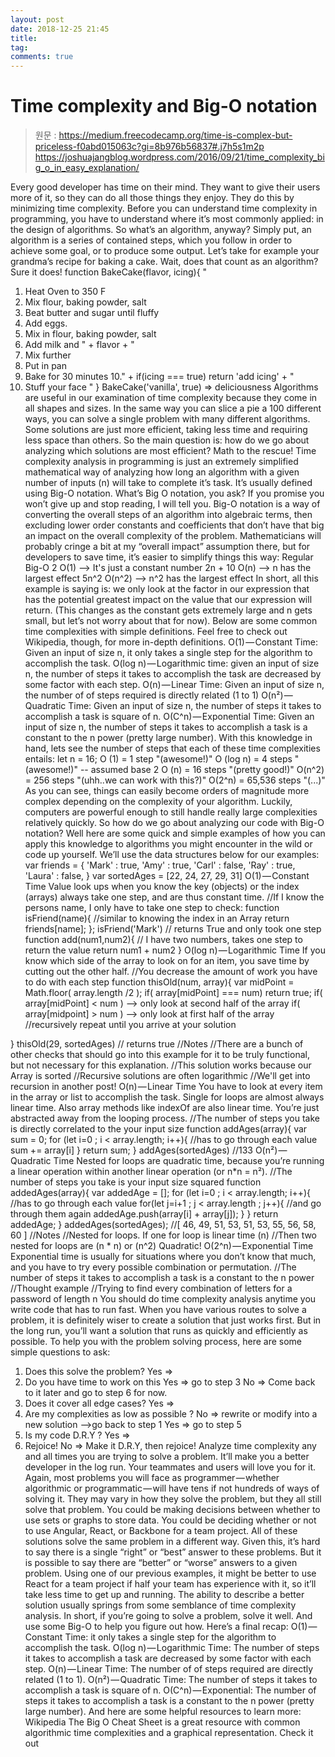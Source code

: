 ```yaml
---
layout: post
date: 2018-12-25 21:45
title:
tag:
comments: true
---
```


# Time complexity and Big-O notation
> 원문 : https://medium.freecodecamp.org/time-is-complex-but-priceless-f0abd015063c?gi=8b976b56837#.j7h5s1m2p
> https://joshuajangblog.wordpress.com/2016/09/21/time_complexity_big_o_in_easy_explanation/

Every good developer has time on their mind. They want to give their users more of it, so they can do all those things they enjoy. They do this by minimizing time complexity.
Before you can understand time complexity in programming, you have to understand where it’s most commonly applied: in the design of algorithms.
So what’s an algorithm, anyway?
Simply put, an algorithm is a series of contained steps, which you follow in order to achieve some goal, or to produce some output. Let’s take for example your grandma’s recipe for baking a cake. Wait, does that count as an algorithm? Sure it does!
function BakeCake(flavor, icing){
"
 1. Heat Oven to 350 F
 2. Mix flour, baking powder, salt
 3. Beat butter and sugar until fluffy
 4. Add eggs.
 5. Mix in flour, baking powder, salt
 6. Add milk and " + flavor + "
 7. Mix further
 8. Put in pan
 9. Bake for 30 minutes
10." + if(icing === true) return 'add icing' + "
10. Stuff your face
"
}
BakeCake('vanilla', true) => deliciousness
Algorithms are useful in our examination of time complexity because they come in all shapes and sizes.
In the same way you can slice a pie a 100 different ways, you can solve a single problem with many different algorithms. Some solutions are just more efficient, taking less time and requiring less space than others.
So the main question is: how do we go about analyzing which solutions are most efficient?
Math to the rescue! Time complexity analysis in programming is just an extremely simplified mathematical way of analyzing how long an algorithm with a given number of inputs (n) will take to complete it’s task. It’s usually defined using Big-O notation.
What’s Big O notation, you ask?
If you promise you won’t give up and stop reading, I will tell you.
Big-O notation is a way of converting the overall steps of an algorithm into algebraic terms, then excluding lower order constants and coefficients that don’t have that big an impact on the overall complexity of the problem.
Mathematicians will probably cringe a bit at my “overall impact” assumption there, but for developers to save time, it’s easier to simplify things this way:
Regular       Big-O
2             O(1)   --> It's just a constant number
2n + 10       O(n)   --> n has the largest effect
5n^2          O(n^2) --> n^2 has the largest effect
In short, all this example is saying is: we only look at the factor in our expression that has the potential greatest impact on the value that our expression will return. (This changes as the constant gets extremely large and n gets small, but let’s not worry about that for now).
Below are some common time complexities with simple definitions. Feel free to check out Wikipedia, though, for more in-depth definitions.
O(1) — Constant Time: Given an input of size n, it only takes a single step for the algorithm to accomplish the task.
O(log n) — Logarithmic time: given an input of size n, the number of steps it takes to accomplish the task are decreased by some factor with each step.
O(n) — Linear Time: Given an input of size n, the number of of steps required is directly related (1 to 1)
O(n²) — Quadratic Time: Given an input of size n, the number of steps it takes to accomplish a task is square of n.
O(C^n) — Exponential Time: Given an input of size n, the number of steps it takes to accomplish a task is a constant to the n power (pretty large number).
With this knowledge in hand, lets see the number of steps that each of these time complexities entails:
let n = 16;
O (1) = 1 step "(awesome!)"
O (log n) = 4 steps  "(awesome!)" -- assumed base 2
O (n) = 16 steps "(pretty good!)"
O(n^2) = 256 steps "(uhh..we can work with this?)"
O(2^n) = 65,536 steps "(...)"
As you can see, things can easily become orders of magnitude more complex depending on the complexity of your algorithm. Luckily, computers are powerful enough to still handle really large complexities relatively quickly.
So how do we go about analyzing our code with Big-O notation?
Well here are some quick and simple examples of how you can apply this knowledge to algorithms you might encounter in the wild or code up yourself.
We’ll use the data structures below for our examples:
var friends = {
 'Mark' : true,
 'Amy' : true,
 'Carl' : false,
 'Ray' :  true,
'Laura' : false,
}
var sortedAges = [22, 24, 27, 29, 31]
O(1) — Constant Time
Value look ups when you know the key (objects) or the index (arrays) always take one step, and are thus constant time.
//If I know the persons name, I only have to take one step to check:
function isFriend(name){ //similar to knowing the index in an Array 
  return friends[name]; 
};
isFriend('Mark') // returns True and only took one step
function add(num1,num2){ // I have two numbers, takes one step to return the value
 return num1 + num2
}
O(log n) — Logarithmic Time
If you know which side of the array to look on for an item, you save time by cutting out the other half.
//You decrease the amount of work you have to do with each step
function thisOld(num, array){
  var midPoint = Math.floor( array.length /2 );
  if( array[midPoint] === num) return true;
  if( array[midPoint] < num ) --> only look at second half of the array
  if( array[midpoint] > num ) --> only look at first half of the array
  //recursively repeat until you arrive at your solution
  
}
thisOld(29, sortedAges) // returns true 
//Notes
 //There are a bunch of other checks that should go into this example for it to be truly functional, but not necessary for this explanation.
 //This solution works because our Array is sorted
 //Recursive solutions are often logarithmic
 //We'll get into recursion in another post!
O(n) — Linear Time
You have to look at every item in the array or list to accomplish the task. Single for loops are almost always linear time. Also array methods like indexOf are also linear time. You’re just abstracted away from the looping process.
//The number of steps you take is directly correlated to the your input size
function addAges(array){
  var sum = 0;
  for (let i=0 ; i < array.length; i++){  //has to go through each value
    sum += array[i]
  }
 return sum;
}
addAges(sortedAges) //133
O(n²) — Quadratic Time
Nested for loops are quadratic time, because you’re running a linear operation within another linear operation (or n*n = n²).
//The number of steps you take is your input size squared
function addedAges(array){
  var addedAge = [];
    for (let i=0 ; i < array.length; i++){ //has to go through each value
      for(let j=i+1 ; j < array.length ; j++){ //and go through them again
        addedAge.push(array[i] + array[j]);
      }
    }
  return addedAge;
}
addedAges(sortedAges); //[ 46, 49, 51, 53, 51, 53, 55, 56, 58, 60 ]
//Notes
 //Nested for loops. If one for loop is linear time (n)
 //Then two nested for loops are (n * n) or (n^2) Quadratic!
O(2^n) — Exponential Time
Exponential time is usually for situations where you don’t know that much, and you have to try every possible combination or permutation.
//The number of steps it takes to accomplish a task is a constant to the n power
//Thought example
 //Trying to find every combination of letters for a password of length n
You should do time complexity analysis anytime you write code that has to run fast.
When you have various routes to solve a problem, it is definitely wiser to create a solution that just works first. But in the long run, you’ll want a solution that runs as quickly and efficiently as possible.
To help you with the problem solving process, here are some simple questions to ask:
1. Does this solve the problem? Yes =>
2. Do you have time to work on this
Yes => go to step 3
No => Come back to it later and go to step 6 for now.
3. Does it cover all edge cases? Yes =>
4. Are my complexities as low as possible ?
No => rewrite or modify into a new solution –>go back to step 1
Yes => go to step 5
5. Is my code D.R.Y ? Yes =>
6. Rejoice!
No => Make it D.R.Y, then rejoice!
Analyze time complexity any and all times you are trying to solve a problem. It’ll make you a better developer in the log run. Your teammates and users will love you for it.
Again, most problems you will face as programmer — whether algorithmic or programmatic — will have tens if not hundreds of ways of solving it. They may vary in how they solve the problem, but they all still solve that problem.
You could be making decisions between whether to use sets or graphs to store data. You could be deciding whether or not to use Angular, React, or Backbone for a team project. All of these solutions solve the same problem in a different way.
Given this, it’s hard to say there is a single “right” or “best” answer to these problems. But it is possible to say there are “better” or “worse” answers to a given problem.
Using one of our previous examples, it might be better to use React for a team project if half your team has experience with it, so it’ll take less time to get up and running.
The ability to describe a better solution usually springs from some semblance of time complexity analysis.
In short, if you’re going to solve a problem, solve it well. And use some Big-O to help you figure out how.
Here’s a final recap:
O(1) — Constant Time: it only takes a single step for the algorithm to accomplish the task.
O(log n) — Logarithmic Time: The number of steps it takes to accomplish a task are decreased by some factor with each step.
O(n) — Linear Time: The number of of steps required are directly related (1 to 1).
O(n²) — Quadratic Time: The number of steps it takes to accomplish a task is square of n.
O(C^n) — Exponential: The number of steps it takes to accomplish a task is a constant to the n power (pretty large number).
And here are some helpful resources to learn more:
Wikipedia
The Big O Cheat Sheet is a great resource with common algorithmic time complexities and a graphical representation. Check it out
